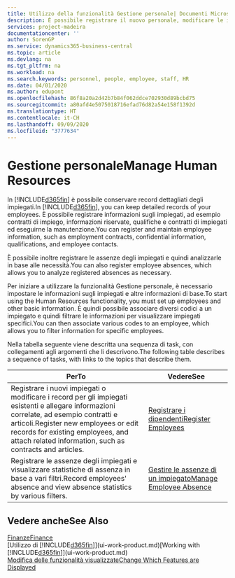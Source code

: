 ```yaml
---
title: Utilizzo della funzionalità Gestione personale| Documenti Microsoft
description: È possibile registrare il nuovo personale, modificare le informazioni sul personale esistente e registrare e analizzare le assenze.
services: project-madeira
documentationcenter: ''
author: SorenGP
ms.service: dynamics365-business-central
ms.topic: article
ms.devlang: na
ms.tgt_pltfrm: na
ms.workload: na
ms.search.keywords: personnel, people, employee, staff, HR
ms.date: 04/01/2020
ms.author: edupont
ms.openlocfilehash: 86f8a20a2d42b7b84f062ddce702930d89bcbd75
ms.sourcegitcommit: a80afd4e5075018716efad76d82a54e158f1392d
ms.translationtype: HT
ms.contentlocale: it-CH
ms.lasthandoff: 09/09/2020
ms.locfileid: "3777634"
---
```

# <a name="manage-human-resources"></a><span data-ttu-id="a0cd7-103">Gestione personale</span><span class="sxs-lookup"><span data-stu-id="a0cd7-103">Manage Human Resources</span></span>
<span data-ttu-id="a0cd7-104">In [!INCLUDE[d365fin](includes/d365fin_md.md)] è possibile conservare record dettagliati degli impiegati.</span><span class="sxs-lookup"><span data-stu-id="a0cd7-104">In [!INCLUDE[d365fin](includes/d365fin_md.md)], you can keep detailed records of your employees.</span></span> <span data-ttu-id="a0cd7-105">È possibile registrare informazioni sugli impiegati, ad esempio contratti di impiego, informazioni riservate, qualifiche e contratti di impiegati ed eseguirne la manutenzione.</span><span class="sxs-lookup"><span data-stu-id="a0cd7-105">You can register and maintain employee information, such as employment contracts, confidential information, qualifications, and employee contacts.</span></span>

<span data-ttu-id="a0cd7-106">È possibile inoltre registrare le assenze degli impiegati e quindi analizzarle in base alle necessità.</span><span class="sxs-lookup"><span data-stu-id="a0cd7-106">You can also register employee absences, which allows you to analyze registered absences as necessary.</span></span>

<span data-ttu-id="a0cd7-107">Per iniziare a utilizzare la funzionalità Gestione personale, è necessario impostare le informazioni sugli impiegati e altre informazioni di base.</span><span class="sxs-lookup"><span data-stu-id="a0cd7-107">To start using the Human Resources functionality, you must set up employees and other basic information.</span></span> <span data-ttu-id="a0cd7-108">È quindi possibile associare diversi codici a un impiegato e quindi filtrare le informazioni per visualizzare impiegati specifici.</span><span class="sxs-lookup"><span data-stu-id="a0cd7-108">You can then associate various codes to an employee, which allows you to filter information for specific employees.</span></span>

<span data-ttu-id="a0cd7-109">Nella tabella seguente viene descritta una sequenza di task, con collegamenti agli argomenti che li descrivono.</span><span class="sxs-lookup"><span data-stu-id="a0cd7-109">The following table describes a sequence of tasks, with links to the topics that describe them.</span></span>

| <span data-ttu-id="a0cd7-110">Per</span><span class="sxs-lookup"><span data-stu-id="a0cd7-110">To</span></span> | <span data-ttu-id="a0cd7-111">Vedere</span><span class="sxs-lookup"><span data-stu-id="a0cd7-111">See</span></span> |
| --- | --- |
| <span data-ttu-id="a0cd7-112">Registrare i nuovi impiegati o modificare i record per gli impiegati esistenti e allegare informazioni correlate, ad esempio contratti e articoli.</span><span class="sxs-lookup"><span data-stu-id="a0cd7-112">Register new employees or edit records for existing employees, and attach related information, such as contracts and articles.</span></span> |[<span data-ttu-id="a0cd7-113">Registrare i dipendenti</span><span class="sxs-lookup"><span data-stu-id="a0cd7-113">Register Employees</span></span>](hr-how-register-employees.md) |
| <span data-ttu-id="a0cd7-114">Registrare le assenze degli impiegati e visualizzare statistiche di assenza in base a vari filtri.</span><span class="sxs-lookup"><span data-stu-id="a0cd7-114">Record employees' absence and view absence statistics by various filters.</span></span> |[<span data-ttu-id="a0cd7-115">Gestire le assenze di un impiegato</span><span class="sxs-lookup"><span data-stu-id="a0cd7-115">Manage Employee Absence</span></span>](hr-how-manage-absence.md) |

## <a name="see-also"></a><span data-ttu-id="a0cd7-116">Vedere anche</span><span class="sxs-lookup"><span data-stu-id="a0cd7-116">See Also</span></span>
[<span data-ttu-id="a0cd7-117">Finanze</span><span class="sxs-lookup"><span data-stu-id="a0cd7-117">Finance</span></span>](finance.md)  
<span data-ttu-id="a0cd7-118">[Utilizzo di [!INCLUDE[d365fin](includes/d365fin_md.md)]](ui-work-product.md)</span><span class="sxs-lookup"><span data-stu-id="a0cd7-118">[Working with [!INCLUDE[d365fin](includes/d365fin_md.md)]](ui-work-product.md)</span></span>  
[<span data-ttu-id="a0cd7-119">Modifica delle funzionalità visualizzate</span><span class="sxs-lookup"><span data-stu-id="a0cd7-119">Change Which Features are Displayed</span></span>](ui-experiences.md)        
